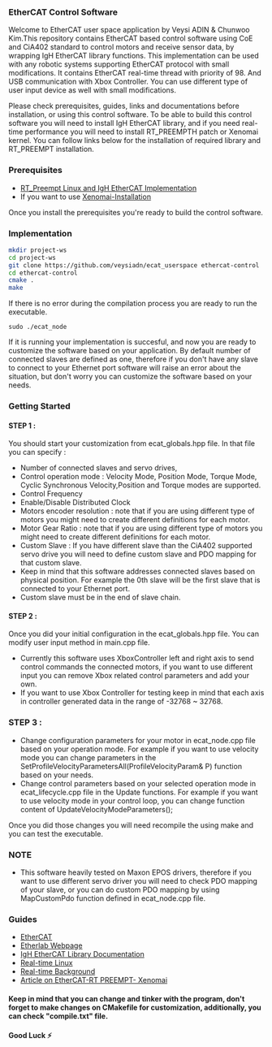 ### EtherCAT Control Software
  Welcome to EtherCAT user space application by Veysi ADIN & Chunwoo Kim.This repository contains EtherCAT based control software using CoE and CiA402 standard to control motors and receive sensor data, by wrapping IgH EtherCAT library functions. 
  This implementation can be used with any robotic systems supporting EtherCAT protocol with small modifications. It contains EtherCAT real-time thread with priority of 98. And USB communication with Xbox Controller. You can use different type of user input device as well with small modifications.
  
 Please check prerequisites, guides, links and documentations before installation, or using this control software. To be able to build this control software you will need to install IgH EtherCAT library, and if you need real-time performance you will need to install RT_PREEMPTH patch or Xenomai kernel. You can follow links below for the installation of required library and RT_PREEMPT installation.

### Prerequisites
- [RT_Preempt Linux and IgH EtherCAT Implementation](https://github.com/veysiadn/IgHEtherCATImplementation)
- If you want to use [Xenomai-Installation](https://github.com/veysiadn/xenomai-install)

Once you install the prerequisites you're ready to build the control software.

### Implementation
  
```sh
mkdir project-ws 
cd project-ws
git clone https://github.com/veysiadn/ecat_userspace ethercat-control
cd ethercat-control
cmake .
make
```
If there is no error during the compilation process you are ready to run the executable.
```
sudo ./ecat_node
```
If it is running your implementation is succesful, and now you are ready to customize the software based on your application.
By default number of connected slaves are defined as one, therefore if you don't have any slave to connect to your Ethernet port software will raise an error about the situation, but don't worry you can customize the software based on your needs.
### Getting Started
#### STEP 1 : 
  You should start your customization from ecat_globals.hpp file. In that file you can specify : 
  - Number of connected slaves and servo drives,
  - Control operation mode : Velocity Mode, Position Mode, Torque Mode, Cyclic Synchronous Velocity,Position and Torque modes are supported. 
  - Control Frequency
  - Enable/Disable Distributed Clock
  - Motors encoder resolution : note that if you are using different type of motors you might need to create different definitions for each motor.
  - Motor Gear Ratio :  note that if you are using different type of motors you might need to create different definitions for each motor.
  - Custom Slave : If you have different slave than the CiA402 supported servo drive you will need to define custom slave and PDO mapping for that custom slave.
  - Keep in mind that this software addresses connected slaves based on physical position. For example the 0th slave will be the first slave that is connected to your Ethernet port. 
  - Custom slave must be in the end of slave chain.
#### STEP 2 : 
  Once you did your initial configuration in the ecat_globals.hpp file. You can modify user input method in main.cpp file.
  - Currently this software uses XboxController left and right axis to send control commands the connected motors, if you want to use different input you can remove Xbox related control parameters and add your own.
  - If you want to use Xbox Controller for testing keep in mind that each axis in controller generated data in the range of -32768 ~ 32768.
### STEP 3 : 
  - Change configuration parameters for your motor in ecat_node.cpp file based on your operation mode. For example if you want to use velocity mode you can change parameters in the SetProfileVelocityParametersAll(ProfileVelocityParam& P) function based on your needs.
  - Change control parameters based on your selected operation mode in ecat_lifecycle.cpp file in the Update functions. For example if you want to use velocity mode in your control loop, you can change function content of UpdateVelocityModeParameters();

Once you did those changes you will need recompile the using make and you can test the executable. 

### NOTE 
  - This software heavily tested on Maxon EPOS drivers, therefore if you want to use different servo driver you will need to check PDO mapping of your slave, or you can do custom PDO mapping by using MapCustomPdo function defined in ecat_node.cpp file. 
### Guides

- [EtherCAT](https://www.ethercat.org/en/technology.html)
- [Etherlab Webpage](https://www.etherlab.org/en/ethercat/index.php)
- [IgH EtherCAT Library Documentation](https://www.etherlab.org/download/ethercat/ethercat-1.5.2.pdf)
- [Real-time Linux](https://wiki.linuxfoundation.org/realtime/documentation/technical_basics/start)
- [Real-time Background](https://design.ros2.org/articles/realtime_background.html)
- [Article on EtherCAT-RT PREEMPT- Xenomai](https://www.ripublication.com/ijaer17/ijaerv12n21_94.pdf)


#### Keep in mind that you can change and tinker with the program, don't forget to make changes on CMakefile for customization, additionally, you can check "compile.txt" file.

#### Good Luck ⚡
